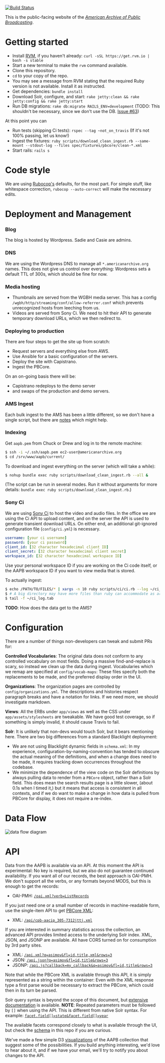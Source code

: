 [![Build Status](https://travis-ci.org/WGBH/AAPB2.svg?branch=master)](https://travis-ci.org/WGBH/AAPB2)

This is the public-facing website of the [*American Archive of Public Broadcasting*](http://americanarchive.org).

# Getting started

- Install [RVM](https://rvm.io/), if you haven't already: `curl -sSL https://get.rvm.io | bash -s stable`
- Start a new terminal to make the `rvm` command available.
- Clone this repository.
- `cd` to your copy of the repo.
- You may see a message from RVM stating that the required Ruby version is not available. 
Install it as instructed.
- Get dependencies: `bundle install`
- Download Solr, configure, and start: `rake jetty:clean && rake jetty:config && rake jetty:start`
- Run DB migrations: `rake db:migrate RAILS_ENV=development`
(TODO: This shouldn't be necessary, since we don't use the DB.
[Issue #63](https://github.com/WGBH/AAPB2/issues/63))

At this point you can

- Run tests (skipping Ci tests): `rspec --tag ~not_on_travis`
(If it's not 100% passing, let us know!)
- Ingest the fixtures: `ruby scripts/download_clean_ingest.rb --same-mount --stdout-log --files spec/fixtures/pbcore/clean-*.xml`
- Start rails: `rails s`

# Code style

We are using [Rubocop's](https://github.com/bbatsov/rubocop) defaults, for the most part.
For simple stuff, like whitespace correction, `rubocop --auto-correct` will make the necessary edits.

# Deployment and Management

### Blog

The blog is hosted by Wordpress. Sadie and Casie are admins.


### DNS

We are using the Wordpress DNS to manage all `*.americanarchive.org` names. This does not give us control over everything:
Wordpress sets a default TTL of 300s, which should be fine for now.


### Media hosting

- Thumbnails are served from the WGBH media server. This has a config `/wgbh/http/streaming/conf/allow-referrer.conf` which prevents unrecognized hosts from leeching from us.
- Videos are served from Sony Ci. We need to hit their API to generate temporary download URLs, which we then redirect to.


### Deploying to production

There are four steps to get the site up from scratch:
- Request servers and everything else from AWS.
- Use Ansible for a basic configuration of the servers.
- Deploy the site with Capistrano.
- Ingest the PBCore.

On an on-going basis there will be:
- Capistrano redeploys to the demo server
- and swaps of the production and demo servers.

### AMS Ingest

Each bulk ingest to the AMS has been a little different, so we don't have a single script, but there are [notes](https://github.com/WGBH/AAPB2/blob/master/docs/ams-ingest.md) which might help.

### Indexing

Get `aapb.pem` from Chuck or Drew and log in to the remote machine:
```bash
$ ssh -i ~/.ssh/aapb.pem ec2-user@americanarchive.org
$ cd /srv/www/aapb/current/
```

To download and ingest everything on the server (which will take a while):
```bash
$ nohup bundle exec ruby scripts/download_clean_ingest.rb --all &
```

(The script can be run in several modes. Run it without arguments for more details:
`bundle exec ruby scripts/download_clean_ingest.rb`.)


### Sony Ci

We are using [Sony Ci](http://developers.cimediacloud.com) to host the video and audio files.
In the office we are using the Ci API to upload content, and on the server the API
is used to generate transient download URLs. On either end, an additional 
git-ignored configuration file (`config/ci.yml`) is necessary.

```yaml
username: [your ci username]
password: [your ci password]
client_id: [32 character hexadecimal client ID]
client_secret: [32 character hexadecimal client secret]
workspace_id: [32 character hexadecimal workspace ID]
```

Use your personal workspace ID if you are working on the Ci code itself, or the 
AAPB workspace ID if you want to view media that is stored.

To actually ingest:

```bash
$ echo /PATH/TO/FILES/* | xargs -n 10 ruby scripts/ci/ci.rb --log ~/ci_log.tab --up &
$ # A big directory may have more files than ruby can accommodate as arguments, so xargs
$ tail -f ~/ci_log.tab
```

**TODO**: How does the data get to the AMS?

# Configuration

There are a number of things non-developers can tweak and submit PRs for:

**Controlled Vocabularies**: The original data does not conform to any controlled vocabulary on most fields.
Doing a massive find-and-replace is scary, so instead we clean up the data during
ingest. Vocabularies which we remap are specified at `config/vocab-maps`: These files
specify both the replacements to be made, and the preferred display order in the UI.

**Organizations**: The organization pages are controlled by `config/organizations.yml`.
The descriptions and histories respect paragraph breaks and have a notation for links.
If we need more, we should investigate markdown.

**Views**: All the ERBs under `app/views` as well as the CSS under `app/assets/stylesheets`
are tweakable. We have good test coverage, so if something is simply invalid, 
it should cause Travis to fail.

**Solr**: It is unlikely that non-devs would touch Solr, but it bears mentioning here.
There are two big differences from a standard Blacklight deployment:
- We are not using Blacklight dynamic fields in `schema.xml`: In my experience,
configuration-by-naming-convention has tended to obscure the actual meaning of the
definitions, and when a change does need to be made, it requires tracking down
occurrences throughout the codebase.
- We minimize the dependence of the view code on the Solr definitions by always
pulling data to render from a `PBCore` object, rather than a Solr field.
This does mean the search results page is a little slower, (about 0.1s when I timed it,)
but it means that access is consistent in all contexts, and if we do want to make a change 
in how data is pulled from PBCore for display, it does not require a re-index.


# Data Flow

![data flow diagram](https://cdn.rawgit.com/WGBH/AAPB2/master/docs/aapb-data-flow.svg?v2)

# API

Data from the AAPB is available via an API. At this moment the API is experimental:
No key is required, but we also do not guarantee continued availability. 
If you want all of our records, the best approach is OAI-PMH. We don't support
all the verbs, or any formats beyond MODS, but this is enough to get the records:

- OAI-PMH: [`/oai.xml?verb=ListRecords`](http://americanarchive.org/oai.xml?verb=ListRecords)

If you just need one or a small number of records in machine-readable form, 
use the single-item API to get [PBCore XML](http://pbcore.org/):

- XML: [`/api/cpb-aacip_305-7312jttj.xml`](http://americanarchive.org/api/cpb-aacip_305-7312jttj.xml)

If you are interested in summary statistics across the collection,
an advanced API provides limited access to the underlying Solr index. XML, JSON, and JSONP
are available. All have CORS turned on for consumption by 3rd party sites.

- XML: [`/api.xml?q=asimov&fl=id,title,xml&rows=3`](http://americanarchive.org/api.xml?q=asimov&fl=id,title,xml&rows=3)
- JSON: [`/api.json?q=asimov&fl=id,title&rows=3`](http://americanarchive.org/api.json?q=asimov&fl=id,title&rows=3)
- JSONP: [`/api.js?callback=my_callback&q=asimov&fl=id,title&rows=3`](http://americanarchive.org/api.js?callback=my_callback&q=asimov&fl=id,title&rows=3)

Note that while the PBCore XML is available through this API, it is simply represented
as a string within the container: Even with the XML response type a first parse would
be necessary to extract the PBCore, which could then in its turn be parsed.

Solr query syntax is beyond the scope of this document, but 
[extensive documentation](http://wiki.apache.org/solr/CommonQueryParameters) is available.
**NOTE**: Repeated parameters must be followed by `[]` when using the API. This is different
from native Solr syntax. For example:
[`facet.field[]=state&facet.field[]=year`](http://americanarchive.org/api.json?facet=true&q=asimov&facet.field[]=state&facet.field[]=year)

The available facets correspond closely to what is available through the UI,
but check the [schema](https://raw.githubusercontent.com/WGBH/AAPB2/master/solr_conf/schema.xml) 
in this repo if you are curious.

We've made a few simple D3 [visualizations](http://mccalluc.github.io/alt-aapb/) 
of the AAPB collection that suggest some of the possibilities. If you build anything interesting, 
we'd love to hear about it, and if we have your email, we'll try to notify you about changes to the API.
